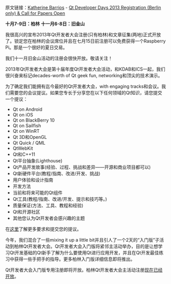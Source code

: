 原文链接：[Katherine Barrios](http://blog.qt.digia.com/blog/author/kabarrios/) - [Qt Developer Days 2013 Registration (Berlin only) & Call for Papers Open](http://blog.qt.digia.com/blog/2013/06/18/qt-developer-days-2013-registration-berlin-only-and-call-for-papers-open/)


**十月7-9日：柏林**
**十一月6-8日：旧金山**

我很高兴的宣布2013年Qt开发者大会注册(只有柏林)和文章征集(两地)正式开放了。锁定您在柏林的会议席位并且在七月15日前注册可以免费获得一个Raspberry Pi。那是一个很好的夏日交易。

我们十一月旧金山活动的注册会很快开放。敬请关注！

2013年Qt开发者大会是第十届年度Qt开发者大会活动，和KDAB和ICS一起，我们很兴奋来标记decades-worth of Qt geek fun, networking和顶尖的技术演示。

为了确定我们能拥有迄今最好的Qt开发者大会，with engaging tracks和会议。我们需要您的会议提议。如果您专长于分享您在以下任何领域的Qt知识，请您提交一个提议：


- Qt on Android
- Qt on iOS
- Qt on BlackBerry 10
- Qt on Sailfish
- Qt on WinRT
- Qt 3D和OpenGL
- Qt Quick / QML
- QtWebKit
- Qt和C++11
- Qt平台抽象(Lighthouse)
- Qt产品开发故事(经验、过程、挑战和差异——开源和商业项目都可以)
- Qt新硬件平台(教程/指南、改进/开发、挑战)
- 用户体验和设计指南
- 开发方法
- 当前和将来可能的Qt组件
- Qt工具(教程/指南、改进/开发、提示和技巧等。)
- 质量保证(方法、工具、教程和经验)
- Qt和开源社区
- 其他您认为Qt开发者会感兴趣的主题


在[这里](http://www.qtdeveloperdays.com/call-for-papers-2013)了解更多要求和提交您的提议。

今年，我们混合了一些mixing it up a little bit并且引人了一个2天的“入门版”子活动到柏林Qt开发者大会。Qt开发者大会入门版将紧邻主活动举办，目的是让想学习Qt开发基础的Qt新手了解为什么要使用Qt进行应用开发，并且在Qt开发最佳练习中获得一些手把手的指导。更多柏林入门版详细信息即将推出。

Qt开发者大会入门版专用注册即将开放。柏林Qt开发者大会主活动注册[现在已经开放](https://devdays.kdab.com/)。


